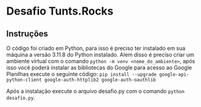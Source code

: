 # Desafio Tunts.Rocks

## Instruções
O código foi criado em Python, para isso é preciso ter instalado em sua máquina a versão 3.11.8 do Python instalado. Alem disso é preciso criar um ambiente virtual com o comando ```python -m venv <nome_do_ambiente>```,
após isso você poderá instalar as bibliotecas do Google para acesso ao Google Planilhas execute o seguinte código:
```pip install --upgrade google-api-python-client google-auth-httplib2 google-auth-oauthlib```

Após a instalação execute o arquivo desafio.py com o comando ```python desafio.py```.

